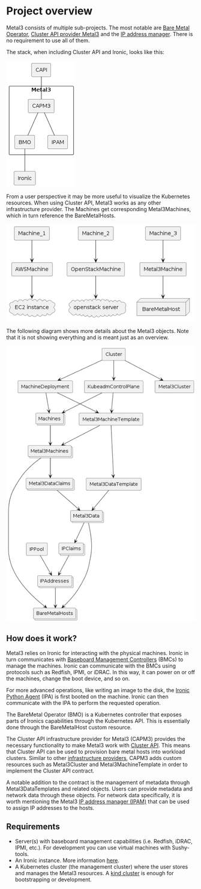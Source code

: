 # Project overview

Metal3 consists of multiple sub-projects. The most notable are [Bare Metal
Operator](https://github.com/metal3-io/baremetal-operator), [Cluster API
provider Metal3](https://github.com/metal3-io/cluster-api-provider-metal3) and
the [IP address manager](https://github.com/metal3-io/ip-address-manager). There
is no requirement to use all of them.

The stack, when including Cluster API and Ironic, looks like this:

![Metal3 stack](./images/metal3-stack.png)

From a user perspective it may be more useful to visualize the Kubernetes
resources. When using Cluster API, Metal3 works as any other infrastructure
provider. The Machines get corresponding Metal3Machines, which in turn reference
the BareMetalHosts.

![CAPI-machines](./images/capi-machines.png)

The following diagram shows more details about the Metal3 objects. Note that it
is not showing everything and is meant just as an overview.

![Metal3-CAPI objects](./images/metal3-capi-objects.png)

## How does it work?

Metal3 relies on Ironic for interacting with the physical machines. Ironic in
turn communicates with [Baseboard Management
Controllers](https://en.wikipedia.org/wiki/Intelligent_Platform_Management_Interface#Baseboard_management_controller)
(BMCs) to manage the machines. Ironic can communicate with the BMCs using
protocols such as Redfish, IPMI, or iDRAC. In this way, it can power on or off
the machines, change the boot device, and so on.

For more advanced operations, like writing an image to the disk, the [Ironic
Python Agent](https://opendev.org/openstack/ironic-python-agent) (IPA) is first
booted on the machine. Ironic can then communicate with the IPA to perform the
requested operation.

The BareMetal Operator (BMO) is a Kubernetes controller that exposes parts of
Ironics capabilities through the Kubernetes API. This is essentially done
through the BareMetalHost custom resource.

The Cluster API infrastructure provider for Metal3 (CAPM3) provides the
necessary functionality to make Metal3 work with [Cluster
API](https://cluster-api.sigs.k8s.io/). This means that Cluster API can be used
to provision bare metal hosts into workload clusters. Similar to other
[infrastructure
providers](https://cluster-api.sigs.k8s.io/reference/providers#infrastructure),
CAPM3 adds custom resources such as Metal3Cluster and Metal3MachineTemplate in
order to implement the Cluster API contract.

A notable addition to the contract is the management of metadata through
Metal3DataTemplates and related objects. Users can provide metadata and network
data through these objects. For network data specifically, it is worth
mentioning the Metal3 [IP address manager (IPAM)](./ipam/introduction.md) that
can be used to assign IP addresses to the hosts.

## Requirements

- Server(s) with baseboard management capabilities (i.e. Redfish, iDRAC, IPMI,
  etc.). For development you can use virtual machines with Sushy-tools.
- An Ironic instance. More information [here](./ironic/introduction.md).
- A Kubernetes cluster (the management cluster) where the user stores and
  manages the Metal3 resources. A [kind cluster](https://kind.sigs.k8s.io/) is
  enough for bootstrapping or development.
